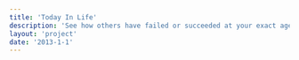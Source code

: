 ```yaml
---
title: 'Today In Life'
description: 'See how others have failed or succeeded at your exact age'
layout: 'project'
date: '2013-1-1'
---
```

